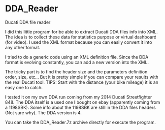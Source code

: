 # DDA_Reader
Ducati DDA file reader

I did this little program for be able to extract Ducati DDA files info into XML.
The idea is to collect these data for statistics purpose or virtual dashboard (for video).
I used the XML format because you can easily convert it into any other format.

I tried to do a generic code using an XML definition file. 
Since the DDA format is evolving constantly, you can add a new version into the XML.

The tricky part is to find the header size and the parameters definition order, size, etc...
But it is pretty simple if you can compare your results with the real Ducati tool.
TIPS: Start with the distance (your bike mileage) it is an easy one to catch.

I tested it on my own DDA run coming from my 2014 Ducati Streetfighter 848.
The DDA itself is a used one I bought on ebay (apparently coming from a 1198SBK).
Some info about the 1198SBK are still in the DDA files headers (Not sure why).
The DDA version is 4.

You can take the DDA_Reader.7z archive directly for execute the program.
